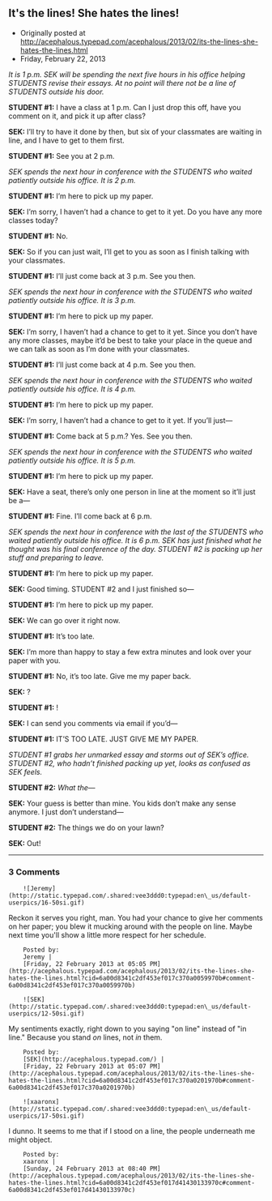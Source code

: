 ## It's the lines! She hates the lines!

 * Originally posted at http://acephalous.typepad.com/acephalous/2013/02/its-the-lines-she-hates-the-lines.html
 * Friday, February 22, 2013



_It is 1 p.m. SEK will be spending the
 next five hours in his office  helping STUDENTS revise their essays. At
 no point will there not be a  line of STUDENTS outside his door._

**STUDENT #1:** I have a class at 1 p.m. Can I just drop this off, have you comment on it, and pick it up after class?

**SEK:** I’ll try to have it done by then, but six of your classmates are waiting in line, and I have to get to them first.

**STUDENT #1:** See you at 2 p.m.

_SEK spends the next hour in conference with the STUDENTS who waited patiently outside his office. It is 2 p.m._

**STUDENT #1:** I’m here to pick up my paper.

**SEK:** I’m sorry, I haven’t had a chance to get to it yet. Do you have any more classes today?

**STUDENT #1:** No.

**SEK:** So if you can just wait, I’ll get to you as soon as I finish talking with your classmates.

**STUDENT #1:** I’ll just come back at 3 p.m. See you then.

_SEK spends the next hour in conference with the STUDENTS who waited patiently outside his office. It is 3 p.m._

**STUDENT #1:** I’m here to pick up my paper.

**SEK:** I’m sorry, I haven’t had a chance to get to it 
yet. Since you don’t  have any more classes, maybe it’d be best to take 
your place in the  queue and we can talk as soon as I’m done with your 
classmates.

**STUDENT #1:** I’ll just come back at 4 p.m. See you then.

_SEK spends the next hour in conference with the STUDENTS who waited patiently outside his office. It is 4 p.m._

**STUDENT #1:** I’m here to pick up my paper.

**SEK:** I’m sorry, I haven’t had a chance to get to it yet. If you’ll just—

**STUDENT #1:** Come back at 5 p.m.? Yes. See you then.

_SEK spends the next hour in conference with the STUDENTS who waited patiently outside his office. It is 5 p.m._

**STUDENT #1:** I’m here to pick up my paper.

**SEK:** Have a seat, there’s only one person in line at the moment so it’ll just be a—

**STUDENT #1:** Fine. I’ll come back at 6 p.m.

_SEK spends the next hour in 
conference with the last of the STUDENTS who waited  patiently outside 
his office. It is 6 p.m. SEK has just finished what he  thought was his 
final conference of the day. STUDENT #2 is packing up  her stuff and 
preparing to leave._

**STUDENT #1:** I’m here to pick up my paper.

**SEK:** Good timing. STUDENT #2 and I just finished so—

**STUDENT #1:** I’m here to pick up my paper.

**SEK:** We can go over it right now.

**STUDENT #1:** It’s too late.

**SEK:** I’m more than happy to stay a few extra minutes and look over your paper with you.

**STUDENT #1:** No, it’s too late. Give me my paper back.

**SEK:** ?

**STUDENT #1:** !

**SEK:** I can send you comments via email if you’d—

**STUDENT #1:** IT’S TOO LATE. JUST GIVE ME MY PAPER.

_STUDENT #1 grabs her unmarked essay 
and storms out of SEK’s office. STUDENT #2,  who hadn’t finished packing
 up yet, looks as confused as SEK feels._

**STUDENT #2:** _What the_—

**SEK:** Your guess is better than mine. You kids don’t make any sense anymore. I just don’t understand—

**STUDENT #2:** The things we do on your lawn?

**SEK:** Out!
		

* * *

### 3 Comments 

		

                
[]()

	

		![Jeremy](http://static.typepad.com/.shared:vee3ddd0:typepad:en\_us/default-userpics/16-50si.gif)
	

	

		

Reckon it serves you right, man. You had your chance to give her comments on her paper; you blew it mucking around with the people on line. Maybe next time you'll show a little more respect for her schedule.

	

		Posted by:
		Jeremy |
		[Friday, 22 February 2013 at 05:05 PM](http://acephalous.typepad.com/acephalous/2013/02/its-the-lines-she-hates-the-lines.html?cid=6a00d8341c2df453ef017c370a0059970b#comment-6a00d8341c2df453ef017c370a0059970b)

[]()

	

		![SEK](http://static.typepad.com/.shared:vee3ddd0:typepad:en\_us/default-userpics/12-50si.gif)
	

	

		

My sentiments exactly, right down to you saying "on line" instead of "in line." Because you stand _on_ lines, not _in_ them. 

	

		Posted by:
		[SEK](http://acephalous.typepad.com/) |
		[Friday, 22 February 2013 at 05:07 PM](http://acephalous.typepad.com/acephalous/2013/02/its-the-lines-she-hates-the-lines.html?cid=6a00d8341c2df453ef017c370a0201970b#comment-6a00d8341c2df453ef017c370a0201970b)

[]()

	

		![xaaronx](http://static.typepad.com/.shared:vee3ddd0:typepad:en\_us/default-userpics/17-50si.gif)
	

	

		

I dunno. It seems to me that if I stood on a line, the people underneath me might object.

	

		Posted by:
		xaaronx |
		[Sunday, 24 February 2013 at 08:40 PM](http://acephalous.typepad.com/acephalous/2013/02/its-the-lines-she-hates-the-lines.html?cid=6a00d8341c2df453ef017d41430133970c#comment-6a00d8341c2df453ef017d41430133970c)

		

        